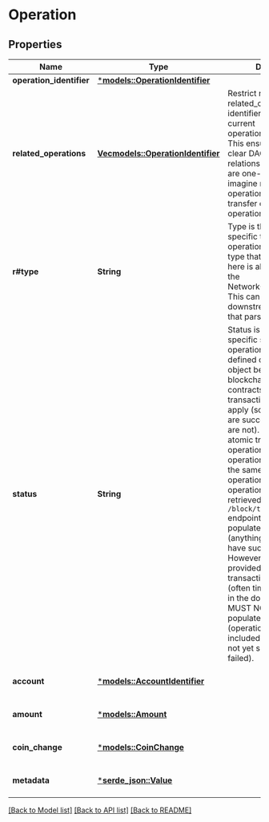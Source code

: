# Operation

## Properties
Name | Type | Description | Notes
------------ | ------------- | ------------- | -------------
**operation_identifier** | [***models::OperationIdentifier**](OperationIdentifier.md) |  | 
**related_operations** | [**Vec<models::OperationIdentifier>**](OperationIdentifier.md) | Restrict referenced related_operations to identifier indices < the current operation_identifier.index. This ensures there exists a clear DAG-structure of relations.  Since operations are one-sided, one could imagine relating operations in a single transfer or linking operations in a call tree.  | [optional] [default to None]
**r#type** | **String** | Type is the network-specific type of the operation. Ensure that any type that can be returned here is also specified in the NetworkOptionsResponse. This can be very useful to downstream consumers that parse all block data.  | 
**status** | **String** | Status is the network-specific status of the operation. Status is not defined on the transaction object because blockchains with smart contracts may have transactions that partially apply (some operations are successful and some are not). Blockchains with atomic transactions (all operations succeed or all operations fail) will have the same status for each operation.  On-chain operations (operations retrieved in the `/block` and `/block/transaction` endpoints) MUST have a populated status field (anything on-chain must have succeeded or failed). However, operations provided during transaction construction (often times called \"intent\" in the documentation) MUST NOT have a populated status field (operations yet to be included on-chain have not yet succeeded or failed).  | [optional] [default to None]
**account** | [***models::AccountIdentifier**](AccountIdentifier.md) |  | [optional] [default to None]
**amount** | [***models::Amount**](Amount.md) |  | [optional] [default to None]
**coin_change** | [***models::CoinChange**](CoinChange.md) |  | [optional] [default to None]
**metadata** | [***serde_json::Value**](.md) |  | [optional] [default to None]

[[Back to Model list]](../README.md#documentation-for-models) [[Back to API list]](../README.md#documentation-for-api-endpoints) [[Back to README]](../README.md)


